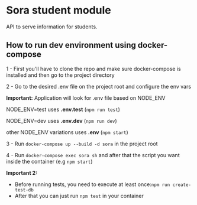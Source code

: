 
# Sora student module

API to serve information for students.


## How to run dev environment using docker-compose

1 - First you'll have to clone the repo and make sure docker-compose is installed and then go to the project directory

2 - Go to the desired .env file on the project root and configure the env vars

**Important:**
Application will look for .env file based on NODE_ENV

NODE_ENV=test uses **.env.test** (`npm run test`)

NODE_ENV=dev uses **.env.dev** (`npm run dev`)

other NODE_ENV variations uses **.env** (`npm start`)


3 - Run `docker-compose up --build -d sora` in the project root

4 - Run `docker-compose exec sora sh` and after that the script you want inside the container (e.g `npm start`)

**Important 2:**
- Before running tests, you need to execute at least once:`npm run create-test-db`
- After that you can just run `npm test` in your container
